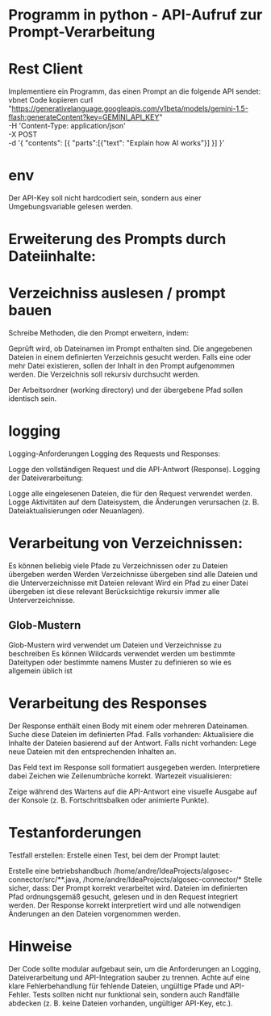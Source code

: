 # Programm in python - API-Aufruf zur Prompt-Verarbeitung

# Rest Client
Implementiere ein Programm, das einen Prompt an die folgende API sendet:
vbnet
Code kopieren
curl "https://generativelanguage.googleapis.com/v1beta/models/gemini-1.5-flash:generateContent?key=GEMINI_API_KEY" \
-H 'Content-Type: application/json' \
-X POST \
-d '{
  "contents": [{
    "parts":[{"text": "Explain how AI works"}]
  }]
}'
# env
Der API-Key soll nicht hardcodiert sein, sondern aus einer Umgebungsvariable gelesen werden.


# Erweiterung des Prompts durch Dateiinhalte:


# Verzeichniss auslesen / prompt bauen
Schreibe Methoden, die den Prompt erweitern, indem:

Geprüft wird, ob Dateinamen im Prompt enthalten sind.
Die angegebenen Dateien in einem definierten Verzeichnis gesucht werden.
Falls eine oder mehr Datei existieren, sollen der Inhalt in den Prompt aufgenommen werden.
Die Verzeichnis soll rekursiv durchsucht werden.

Der Arbeitsordner (working directory) und der übergebene Pfad sollen identisch sein.


# logging
Logging-Anforderungen
Logging des Requests und Responses:

Logge den vollständigen Request und die API-Antwort (Response).
Logging der Dateiverarbeitung:

Logge alle eingelesenen Dateien, die für den Request verwendet werden.
Logge Aktivitäten auf dem Dateisystem, die Änderungen verursachen (z. B. Dateiaktualisierungen oder Neuanlagen).



# Verarbeitung von Verzeichnissen:

Es können beliebig viele Pfade zu Verzeichnissen oder zu Dateien übergeben werden
Werden Verzeichnisse übergeben sind alle Dateien und die Unterverzeichnisse mit Dateien relevant
Wird ein Pfad zu einer Datei übergeben ist diese relevant
Berücksichtige rekursiv immer alle Unterverzeichnisse.

##  Glob-Mustern
 Glob-Mustern wird verwendet um Dateien und Verzeichnisse zu beschreiben
Es können Wildcards verwendet werden um bestimmte Dateitypen oder bestimmte namens Muster zu definieren so wie es allgemein üblich ist


# Verarbeitung des Responses

Der Response enthält einen Body mit einem oder mehreren Dateinamen.
Suche diese Dateien im definierten Pfad.
Falls vorhanden: Aktualisiere die Inhalte der Dateien basierend auf der Antwort.
Falls nicht vorhanden: Lege neue Dateien mit den entsprechenden Inhalten an.

Das Feld text im Response soll formatiert ausgegeben werden.
Interpretiere dabei Zeichen wie Zeilenumbrüche korrekt.
Wartezeit visualisieren:

Zeige während des Wartens auf die API-Antwort eine visuelle Ausgabe auf der Konsole (z. B. Fortschrittsbalken oder animierte Punkte).


# Testanforderungen
Testfall erstellen:
Erstelle einen Test, bei dem der Prompt lautet:

Erstelle eine betriebshandbuch
/home/andre/IdeaProjects/algosec-connector/src/**.java,
/home/andre/IdeaProjects/algosec-connector/*
Stelle sicher, dass:
Der Prompt korrekt verarbeitet wird.
Dateien im definierten Pfad ordnungsgemäß gesucht, gelesen und in den Request integriert werden.
Der Response korrekt interpretiert wird und alle notwendigen Änderungen an den Dateien vorgenommen werden.

# Hinweise

Der Code sollte modular aufgebaut sein, um die Anforderungen an Logging, Dateiverarbeitung und API-Integration sauber zu trennen.
Achte auf eine klare Fehlerbehandlung für fehlende Dateien, ungültige Pfade und API-Fehler.
Tests sollten nicht nur funktional sein, sondern auch Randfälle abdecken (z. B. keine Dateien vorhanden, ungültiger API-Key, etc.).